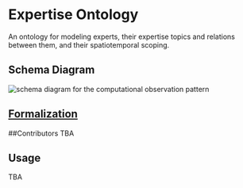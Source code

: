 # Expertise Ontology
An ontology for modeling experts, their expertise topics and relations between them, and their spatiotemporal scoping. 

## Schema Diagram
![schema diagram for the computational observation pattern](./schema-diagram/scientific-taxonomy-pattern.png)

## [Formalization](./scientific-taxonomy-pattern.owl)

##Contributors
TBA

## Usage
TBA

